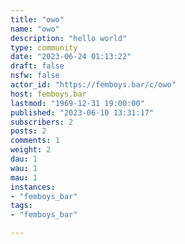 ```yaml
---
title: "owo" 
name: "owo"
description: "hello world"
type: community
date: "2023-06-24 01:13:22"
draft: false
nsfw: false
actor_id: "https://femboys.bar/c/owo"
host: femboys.bar
lastmod: "1969-12-31 19:00:00"
published: "2023-06-10 13:31:17"
subscribers: 2
posts: 2
comments: 1
weight: 2
dau: 1
wau: 1
mau: 1
instances:
- "femboys_bar"
tags: 
- "femboys_bar"

---
```

